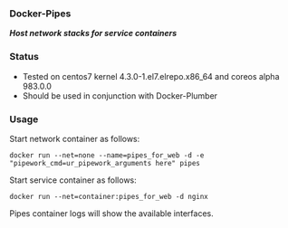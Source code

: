 ### Docker-Pipes
**_Host network stacks for service containers_**

### Status

* Tested on centos7 kernel 4.3.0-1.el7.elrepo.x86_64 and coreos alpha 983.0.0
* Should be used in conjunction with Docker-Plumber

### Usage

Start network container as follows:

```
docker run --net=none --name=pipes_for_web -d -e "pipework_cmd=ur_pipework_arguments here" pipes
```

Start service container as follows:

```
docker run --net=container:pipes_for_web -d nginx
```

Pipes container logs will show the available interfaces.

